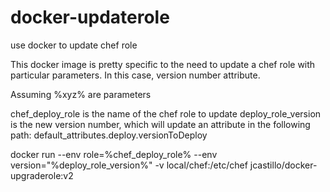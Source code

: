 # docker-updaterole
use docker to update chef role


This docker image is pretty specific to the need to update a chef role with particular parameters.  In this case, version number attribute.



Assuming %xyz% are parameters

chef_deploy_role is the name of the chef role to update
deploy_role_version is the new version number, which will update an attribute in the following path: default_attributes.deploy.versionToDeploy

docker run --env role=%chef_deploy_role% --env version="%deploy_role_version%" -v local/chef:/etc/chef jcastillo/docker-upgraderole:v2
